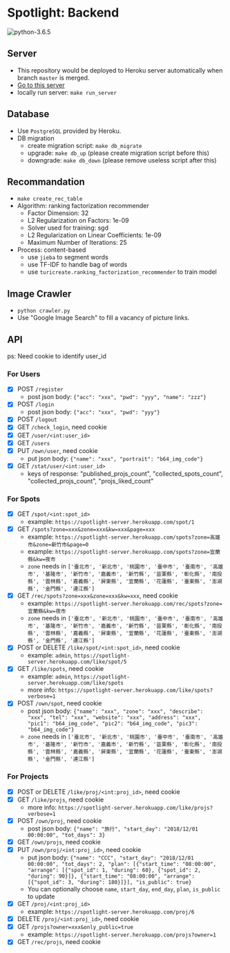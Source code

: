# Spotlight: Backend
![python-3.6.5](https://img.shields.io/badge/python-3.6.5-blue.svg)

## Server

* This repository would be deployed to Heroku server automatically when branch `master` is merged. 
* [Go to this server](https://spotlight-server.herokuapp.com)
* locally run server: `make run_server`

## Database

* Use `PostgreSQL` provided by Heroku.
* DB migration
  * create migration script: `make db_migrate`
  * upgrade: `make db_up` (please create migration script before this)
  * downgrade: `make db_down` (please remove useless script after this)

## Recommandation

* `make create_rec_table`
* Algorithm: ranking factorization recommender
    * Factor Dimension: 32
    * L2 Regularization on Factors: 1e-09
    * Solver used for training: sgd
    * L2 Regularization on Linear Coefficients: 1e-09
    * Maximum Number of Iterations: 25
* Process: content-based
    * use `jieba` to segment words
    * use TF-IDF to handle bag of words
    * use `turicreate.ranking_factorization_recommender` to train model

## Image Crawler

* `python crawler.py`
* Use "Google Image Search" to fill a vacancy of picture links.

## API

ps: Need cookie to identify user_id

### For Users
- [x] POST `/register`
    * post json body: `{"acc": "xxx", "pwd": "yyy", "name": "zzz"}`
- [x] POST `/login`
    * post json body: `{"acc": "xxx", "pwd": "yyy"}`
- [x] POST `/logout`
- [x] GET `/check_login`, need cookie
- [x] GET `/user/<int:user_id>`
- [x] GET `/users`
- [x] PUT `/own/user`, need cookie
    * put json body: `{"name": "xxx", "portrait": "b64_img_code"}`
- [x] GET `/stat/user/<int:user_id>`
    * keys of response: "published_projs_count", "collected_spots_count", "collected_projs_count", "projs_liked_count"

### For Spots
- [x] GET `/spot/<int:spot_id>`
    * example: `https://spotlight-server.herokuapp.com/spot/1`
- [x] GET `/spots?zone=xxx&zone=xxx&kw=xxx&page=xxx`
    * example: `https://spotlight-server.herokuapp.com/spots?zone=高雄市&zone=新竹市&page=0`
    * example: `https://spotlight-server.herokuapp.com/spots?zone=宜蘭縣&kw=夜市`
    * `zone` needs in `['臺北市', '新北市', '桃園市', '臺中市', '臺南市', '高雄市', '基隆市', '新竹市', '嘉義市', '新竹縣', '苗栗縣', '彰化縣', '南投縣', '雲林縣', '嘉義縣', '屏東縣', '宜蘭縣', '花蓮縣', '臺東縣', '澎湖縣', '金門縣', '連江縣']`
- [x] GET `/rec/spots?zone=xxx&zone=xxx&kw=xxx`, need cookie
    * example: `https://spotlight-server.herokuapp.com/rec/spots?zone=宜蘭縣&kw=夜市`
    * `zone` needs in `['臺北市', '新北市', '桃園市', '臺中市', '臺南市', '高雄市', '基隆市', '新竹市', '嘉義市', '新竹縣', '苗栗縣', '彰化縣', '南投縣', '雲林縣', '嘉義縣', '屏東縣', '宜蘭縣', '花蓮縣', '臺東縣', '澎湖縣', '金門縣', '連江縣']`
- [x] POST or DELETE `/like/spot/<int:spot_id>`, need cookie
    * example: `admin`, `https://spotlight-server.herokuapp.com/like/spot/5`
- [x] GET `/like/spots`, need cookie
    * example: `admin`, `https://spotlight-server.herokuapp.com/like/spots`
    * more info: `https://spotlight-server.herokuapp.com/like/spots?verbose=1`
- [x] POST `/own/spot`, need cookie
    * post json body: `{"name": "xxx", "zone": "xxx", "describe": "xxx", "tel": "xxx", "website": "xxx", "address": "xxx", "pic1": "b64_img_code", "pic2": "b64_img_code", "pic3": "b64_img_code"}`
    * `zone` needs in `['臺北市', '新北市', '桃園市', '臺中市', '臺南市', '高雄市', '基隆市', '新竹市', '嘉義市', '新竹縣', '苗栗縣', '彰化縣', '南投縣', '雲林縣', '嘉義縣', '屏東縣', '宜蘭縣', '花蓮縣', '臺東縣', '澎湖縣', '金門縣', '連江縣']`

### For Projects
- [x] POST or DELETE `/like/proj/<int:proj_id>`, need cookie
- [x] GET `/like/projs`, need cookie
    * more info: `https://spotlight-server.herokuapp.com/like/projs?verbose=1`
- [x] POST `/own/proj`, need cookie
    * post json body: `{"name": "旅行", "start_day": "2018/12/01 00:00:00", "tot_days": 3}`
- [x] GET `/own/projs`, need cookie
- [x] PUT `/own/proj/<int:proj_id>`, need cookie
    * put json body: `{"name": "CCC", "start_day": "2018/12/01 00:00:00", "tot_days": 2, "plan": [{"start_time": "08:00:00", "arrange": [{"spot_id": 1, "during": 60}, {"spot_id": 2, "during": 90}]}, {"start_time": "08:00:00", "arrange": [{"spot_id": 3, "during": 180}]}], "is_public": true}`
    * You can optionally choose `name`, `start_day`, `end_day`, `plan`, `is_public` to update
- [x] GET `/proj/<int:proj_id>`
    * example: `https://spotlight-server.herokuapp.com/proj/6`
- [x] DELETE `/proj/<int:proj_id>`, need cookie
- [x] GET `/projs?owner=xxx&only_public=true`
    * example: `https://spotlight-server.herokuapp.com/projs?owner=1`
- [x] GET `/rec/projs`, need cookie
